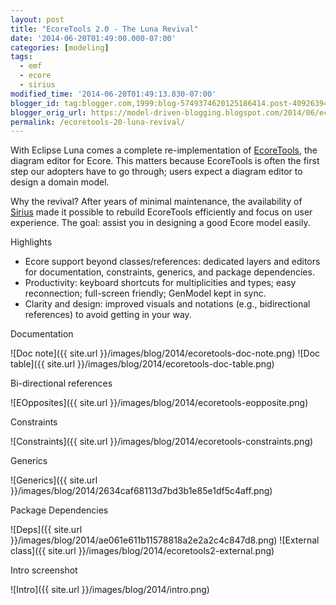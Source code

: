 ```yaml
---
layout: post
title: "EcoreTools 2.0 - The Luna Revival"
date: '2014-06-20T01:49:00.000-07:00'
categories: [modeling]
tags:
  - emf
  - ecore
  - sirius
modified_time: '2014-06-20T01:49:13.830-07:00'
blogger_id: tag:blogger.com,1999:blog-5749374620125186414.post-4092639446544312147
blogger_orig_url: https://model-driven-blogging.blogspot.com/2014/06/ecoretools-20-luna-revival.html
permalink: /ecoretools-20-luna-revival/
---
```


With Eclipse Luna comes a complete re-implementation of [EcoreTools](https://www.eclipse.dev/ecoretools), the diagram editor for Ecore. This matters because EcoreTools is often the first step our adopters have to go through; users expect a diagram editor to design a domain model.

Why the revival? After years of minimal maintenance, the availability of [Sirius](https://www.eclipse.dev/sirius) made it possible to rebuild EcoreTools efficiently and focus on user experience. The goal: assist you in designing a good Ecore model easily.

Highlights

- Ecore support beyond classes/references: dedicated layers and editors for documentation, constraints, generics, and package dependencies.
- Productivity: keyboard shortcuts for multiplicities and types; easy reconnection; full-screen friendly; GenModel kept in sync.
- Clarity and design: improved visuals and notations (e.g., bidirectional references) to avoid getting in your way.

Documentation

![Doc note]({{ site.url }}/images/blog/2014/ecoretools-doc-note.png) ![Doc table]({{ site.url }}/images/blog/2014/ecoretools-doc-table.png)

Bi-directional references

![EOpposites]({{ site.url }}/images/blog/2014/ecoretools-eopposite.png)

Constraints

![Constraints]({{ site.url }}/images/blog/2014/ecoretools-constraints.png)

Generics

![Generics]({{ site.url }}/images/blog/2014/2634caf68113d7bd3b1e85e1df5c4aff.png)

Package Dependencies

![Deps]({{ site.url }}/images/blog/2014/ae061e611b11578818a2e2a2c4c847d8.png) ![External class]({{ site.url }}/images/blog/2014/ecoretools2-external.png)

Intro screenshot

![Intro]({{ site.url }}/images/blog/2014/intro.png)

